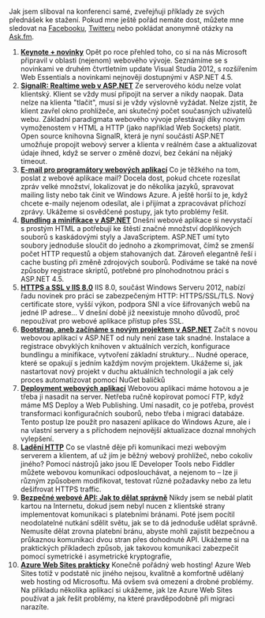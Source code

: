 <!-- dcterms:identifier = aspnetcz#3412 -->
<!-- dcterms:title = Prezentace a příklady z mých přednášek na TechEdu -->
<!-- dcterms:abstract = Jak jsem sliboval na konferenci samé, zveřejňuji příklady ze svých přednášek ke stažení. Pokud mne ještě pořád nemáte dost, můžete mne sledovat na Facebooku, Twitteru nebo pokládat anonymně otázky na Ask.fm. -->
<!-- np9:categoryId = 6 -->
<!-- x4w:category = Akce a události -->
<!-- np9:authorId = 1 -->
<!-- np9:authorEmail = michal.valasek@altairis.cz -->
<!-- dcterms:creator = Michal Altair Valášek -->
<!-- dcterms:created = 2013-05-24T19:23:41.457+02:00 -->
<!-- dcterms:dateAccepted = 2013-05-24T19:23:41+02:00 -->
<!-- x4w:pictureWidth = 150 -->
<!-- x4w:pictureHeight = 150 -->
<!-- x4w:pictureUrl = /perex-pictures/20130501-pozvanka-na-teched-a-moje-prednasky.png -->

Jak jsem sliboval na konferenci samé, zveřejňuji příklady ze svých přednášek ke stažení. Pokud mne ještě pořád nemáte dost, můžete mne sledovat na [Facebooku](http://www.facebook.com/rider.cz), [Twitteru](https://twitter.com/ridercz) nebo pokládat anonymně otázky na [Ask.fm](http://ask.fm/ridercz).

1.  [**Keynote + novinky**](http://www.cdn.altairis.cz/Prednasky/20130521-01_Novinky.zip) Opět po roce přehled toho, co si na nás Microsoft připravil v oblasti (nejenom) webového vývoje. Seznámíme se s novinkami ve druhém čtvrtletním update Visual Studia 2012, s rozšířením Web Essentials a novinkami nejnověji dostupnými v ASP.NET 4.5.
2.  [**SignalR: Realtime web v ASP.NET**](http://www.cdn.altairis.cz/Prednasky/20130521-02_SignalR.zip) Ze serverového kódu nelze volat klientský. Klient se vždy musí připojit na server a nikdy naopak. Data nelze na klienta "tlačit", musí si je vždy výslovně vyžádat. Nelze zjstit, že klient zavřel okno prohlížeče, ani skutečný počet současných uživatelů webu. Základní paradigmata webového vývoje přestávají díky novým vymoženostem v HTML a HTTP (jako například Web Sockets) platit. Open source knihovna SignalR, která je nyní součástí ASP.NET umožňuje propojit webový server a klienta v reálném čase a aktualizovat údaje ihned, když se server o změně dozví, bez čekání na nějaký timeout.
3.  [**E-mail pro programátory webových aplikací**](http://www.cdn.altairis.cz/Prednasky/20130522-03_Email.zip) Co je těžkého na tom, poslat z webové aplikace mail? Docela dost, pokud chcete rozesílat zpráv velké množství, lokalizovat je do několika jazyků, spravovat mailing listy nebo tak činit ve Windows Azure. A ještě horší to je, když chcete e-maily nejenom odesílat, ale i přijímat a zpracovávat příchozí zprávy. Ukážeme si osvědčené postupy, jak tyto problémy řešit.
4.  [**Bundling a minifikace v ASP.NET**](http://www.cdn.altairis.cz/Prednasky/20130522-04_Bundling.zip) Dnešní webové aplikace si nevystačí s prostým HTML a potřebují ke štěstí značné množství doplňkových souborů s kaskádovými styly a JavaScriptem. ASP.NET umí tyto soubory jednoduše sloučit do jednoho a zkomprimovat, čímž se zmenší počet HTTP requestů a objem stahovaných dat. Zároveň elegantně řeší i cache busting při změně zdrojových souborů. Podíváme se také na nové způsoby registrace skriptů, potřebné pro plnohodnotnou práci s ASP.NET 4.5.
5.  [**HTTPS a SSL v IIS 8.0**](http://www.cdn.altairis.cz/Prednasky/20130522-05_IIS8_SSL.zip) IIS 8.0, součást Windows Serveru 2012, nabízí řadu novinek pro práci se zabezpečeným HTTP: HTTPS/SSL/TLS. Nový certificate store, vyšší výkon, podpora SNI a více šifrovaných webů na jedné IP adrese… V dnešní době již neexistuje mnoho důvodů, proč nepoužívat pro webové aplikace přístup přes SSL.
6.  [**Bootstrap, aneb začínáme s novým projektem v ASP.NET**](http://www.cdn.altairis.cz/Prednasky/20130523-06_Boilerplate.zip) Začít s novou webovou aplikací v ASP.NET od nuly není zase tak snadné. Instalace a registrace obvyklých knihoven v aktuálních verzích, konfigurace bundlingu a minifikace, vytvoření základní struktury… Nudné operace, které se opakují s jedním každým novým projektem. Ukážeme si, jak nastartovat nový projekt v duchu aktuálních technologií a jak celý proces automatizovat pomocí NuGet balíčků
7.  [**Deployment webových aplikací**](http://www.cdn.altairis.cz/Prednasky/20130523-07_Deployment.zip) Webovou aplikaci máme hotovou a je třeba ji nasadit na server. Netřeba ručně kopírovat pomocí FTP, když máme MS Deploy a Web Publishing. Umí nasadit, co je potřeba, provést transformaci konfiguračních souborů, nebo třeba i migraci databáze. Tento postup lze použít pro nasazení aplikace do Windows Azure, ale i na vlastní servery a s příchodem nejnovější aktualizace doznal mnohých vylepšení.
8.  [**Ladění HTTP**](http://www.cdn.altairis.cz/Prednasky/20130523-08_HTTP.zip) Co se vlastně děje při komunikaci mezi webovým serverem a klientem, ať už jím je běžný webový prohlížeč, nebo cokoliv jiného? Pomocí nástrojů jako jsou IE Developer Tools nebo Fiddler můžete webovou komunikaci odposlouchávat, a nejenom to – lze ji různým způsobem modifikovat, testovat různé požadavky nebo za letu dešifrovat HTTPS traffic. 
9.  [**Bezpečné webové API: Jak to dělat správně**](http://www.cdn.altairis.cz/Prednasky/20130524-09_SecureAPI.zip) Nikdy jsem se nebál platit kartou na Internetu, dokud jsem nebyl nucen z klientské strany implementovat komunikaci s platebními bránami. Poté jsem pocítil neodolatelné nutkání sdělit světu, jak se to dá jednoduše udělat správně. Nemusíte dělat zrovna platební bránu, abyste mohli zajistit bezpečnou a průkaznou komunikaci dvou stran přes dohodnuté API. Ukážeme si na praktických příkladech způsob, jak takovou komunikaci zabezpečit pomocí symetrické i asymetrické kryptografie,
10.  [**Azure Web Sites prakticky**](http://www.cdn.altairis.cz/Prednasky/20130524-10_AzureWebSites.zip) Konečně pořádný web hosting! Azure Web Sites totiž v podstatě nic jiného nejsou, kvalitně a komfortně udělaný web hosting od Microsoftu. Má ovšem svá omezení a drobné problémy. Na příkladu několika aplikací si ukážeme, jak lze Azure Web Sites používat a jak řešit problémy, na které pravděpodobně při migraci narazíte.